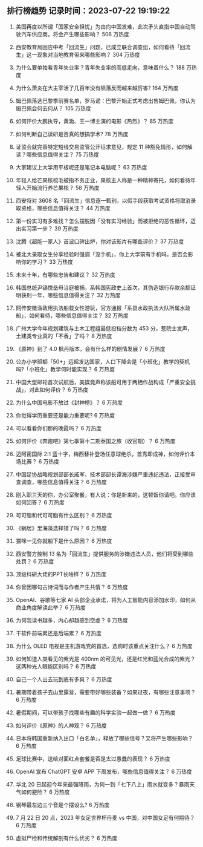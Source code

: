 
## 排行榜趋势 记录时间：2023-07-22 19:19:22
  
  1. 美国再度以所谓「国家安全担忧」为由向中国发难，此次矛头直指中国自动驾驶汽车供应商，将会产生哪些影响？ 506 万热度
    
  2. 西安教育局回应中考「回流生」问题，已成立联合调查组，如何看待「回流生」这一现象对当地教育带来哪些影响？ 304 万热度
    
  3. 为什么要单独看青年失业率？青年失业率的高低走向，意味着什么？ 188 万热度
    
  4. 为什么萧炎在大主宰活了几百年没有陨落反而越来越厉害? 164 万热度
    
  5. 姆巴佩落选巴黎季前赛名单，罗马诺：巴黎开始正式考虑出售姆巴佩，你认为姆巴佩会何去何从？ 105 万热度
    
  6. 如何评价大鹏执导，黄渤、王一博主演的电影《热烈》？ 85 万热度
    
  7. 如何判断自己读研是否真的想搞学术? 78 万热度
    
  8. 证监会就完善特定短线交易监管公开征求意见，规定 11 种豁免情形，如何解读？哪些信息值得关注？ 75 万热度
    
  9. 大家建议上大学用平板呢还是笔记本电脑呢？ 63 万热度
    
  10. 年轻人给芒果核梳毛被指不务正业，果核主人称是一种精神寄托，如何看待年轻人开始流行养芒果核？ 58 万热度
    
  11. 西安将对 3608 名「回流生」信息逐一甄别，以假手段获取考试资格将取消录取资格，哪些信息值得关注？ 44 万热度
    
  12. 第一份实习有多难找？怎么摆脱因「没有实习经验」而被拒绝的恶性循环，迈出实习第一步？ 39 万热度
    
  13. 沈腾《超能一家人》首波口碑出炉，你对该影片有哪些评价？ 37 万热度
    
  14. 被北大录取女生分享经验时强调「没手机」，你上大学前有手机吗，是否会影响你的学习？ 33 万热度
    
  15. 未来十年，有哪些忠告和建议？ 32 万热度
    
  16. 韩国总统尹锡悦岳母当庭被捕，系韩国宪政史上首次，其伪造银行存款余额证明获刑一年，哪些信息值得关注？ 32 万热度
    
  17. 网传安徽渔政用执法船载女性游玩，官方通报「系县水政执法大队所属水政船」，如何看待，哪些信息值得关注？ 32 万热度
    
  18. 广州大学今年规划建筑与土木工程组最低投档分数为 453 分，惹院士发声，土建类专业真的「不香」了吗？ 8 万热度
    
  19. 《原神》到了 4.0 枫丹版本，会有什么样的剧情发展？ 6 万热度
    
  20. 公办小学班额「50+」远超发达国家，人口下降会是「小班化」教学的契机吗?「小班化」教学何时能实现？ 6 万热度
    
  21. 中国大型邮轮首次试航后，美媒竟声称该船可用于两栖作战构成「严重安全挑战」，对此如何评价？ 6 万热度
    
  22. 为什么中国电影不放过《封神榜》？ 6 万热度
    
  23. 你觉得学历重要还是能力重要呢? 6 万热度
    
  24. 可以看看你们那的晚霞吗？ 6 万热度
    
  25. 如何评价《奔跑吧》第七季第十二期泰国之旅（收官期）？ 6 万热度
    
  26. 迈阿密国际 2:1 蓝十字，梅西替补登场任意球绝杀，首秀即成神，如何评价本场比赛？ 6 万热度
    
  27. 中国足协战略规划部部长戚军、技术部部长谭海涉嫌严重违纪违法，正接受审查调查，哪些信息值得关注？ 6 万热度
    
  28. 刚入职三天的你，办公室聚餐，有人说：你是新来的，这顿饭你请吧。你应该如何回答？ 6 万热度
    
  29. 可可脂和代可可脂有什么区别？ 6 万热度
    
  30. 《蜗居》里海藻选择错了吗？ 6 万热度
    
  31. 猫咪一见你就躺下是什么原因？ 6 万热度
    
  32. 西安警方控制 13 名为「回流生」提供服务的涉嫌违法人员，他们将受到哪些处罚？ 6 万热度
    
  33. 顶级科研大佬的PPT长啥样？ 6 万热度
    
  34. 你曾因哪句古诗词而与作者产生共情？ 6 万热度
    
  35. OpenAI、谷歌等七家 AI 头部企业承诺，将为人工智能内容添加水印，如何从商业角度解读此举？ 6 万热度
    
  36. 为何我读书越多，内心却越感到空虚？ 6 万热度
    
  37. 干软件前端累还是后端累？ 6 万热度
    
  38. 为什么 OLED 电视是主机游戏党的首选，选购时该重点关注什么？ 6 万热度
    
  39. 如何知道人类看见的紫光是 400nm 的可见光，还是红光和蓝光合成的紫光？这两种光人眼能区别吗？ 6 万热度
    
  40. 自己一个人出去玩到底有多爽？ 6 万热度
    
  41. 暑期带着孩子去山里露营，需要带好哪些装备？如果过夜，有哪些注意事项？ 6 万热度
    
  42. 暑假期间，可以带孩子找哪些有趣的科学实验一起做一做？ 6 万热度
    
  43. 如何评价《原神》的人神观？ 6 万热度
    
  44. 日本将韩国重新纳入出口「白名单」，释放了哪些信号？又将产生哪些影响？ 6 万热度
    
  45. 足球比赛中，送给对面红点套餐是否是太过愚蠢的表现？ 6 万热度
    
  46. OpenAI 宣布 ChatGPT 安卓 APP 下周发布，哪些信息值得关注？ 6 万热度
    
  47. 华北 20 日起迎今年来最强降雨，为何一到「七下八上」雨水就变多？暴雨天气如何避险？ 6 万热度
    
  48. 钢琴最左边三个音是个摆设么? 6 万热度
    
  49. 7 月 22 日 20 点，2023 年女足世界杯丹麦 vs 中国，对中国女足有何期待？ 6 万热度
    
  50. 虚拟尸检和传统解剖有什么优劣？ 6 万热度
    
